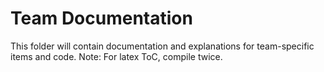 # Team Documentation

This folder will contain documentation and explanations for team-specific items and code.
Note: For latex ToC, compile twice.